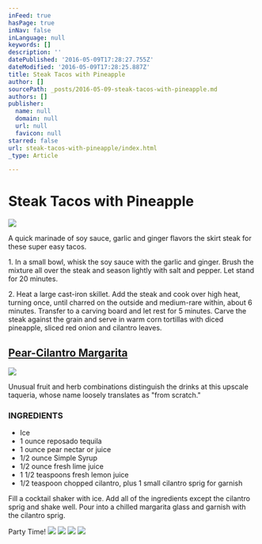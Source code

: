 ```yaml
---
inFeed: true
hasPage: true
inNav: false
inLanguage: null
keywords: []
description: ''
datePublished: '2016-05-09T17:28:27.755Z'
dateModified: '2016-05-09T17:28:25.887Z'
title: Steak Tacos with Pineapple
author: []
sourcePath: _posts/2016-05-09-steak-tacos-with-pineapple.md
authors: []
publisher:
  name: null
  domain: null
  url: null
  favicon: null
starred: false
url: steak-tacos-with-pineapple/index.html
_type: Article

---
```

# Steak Tacos with Pineapple
![](https://the-grid-user-content.s3-us-west-2.amazonaws.com/a32394b1-ec3a-42f2-9a22-622cbe8efb7b.png)

A quick marinade of soy sauce, garlic and ginger flavors the skirt steak for these super easy tacos.

1\. In a small bowl, whisk the soy sauce with the garlic and ginger. Brush the mixture all over the steak and season lightly with salt and pepper. Let stand for 20 minutes.

2\. Heat a large cast-iron skillet. Add the steak and cook over high heat, turning once, until charred on the outside and medium-rare within, about 6 minutes. Transfer to a carving board and let rest for 5 minutes. Carve the steak against the grain and serve in warm corn tortillas with diced pineapple, sliced red onion and cilantro leaves.

## [Pear-Cilantro Margarita][0]
![](https://the-grid-user-content.s3-us-west-2.amazonaws.com/5fbe36d1-c735-4ada-99ff-662d02d07079.jpg)

Unusual fruit and herb combinations distinguish the drinks at this upscale taqueria, whose name loosely translates as "from scratch."

### INGREDIENTS

* Ice
* 1 ounce reposado tequila
* 1 ounce pear nectar or juice
* 1/2 ounce Simple Syrup
* 1/2 ounce fresh lime juice
* 1 1/2 teaspoons fresh lemon juice
* 1/2 teaspoon chopped cilantro, plus 1 small cilantro sprig for garnish

Fill a cocktail shaker with ice. Add all of the ingredients except the cilantro sprig and shake well. Pour into a chilled margarita glass and garnish with the cilantro sprig.

Party Time! ![](https://the-grid-user-content.s3-us-west-2.amazonaws.com/6cf3672f-864b-429f-b048-0efd179429ed.png)
![](https://the-grid-user-content.s3-us-west-2.amazonaws.com/c2ed3e3b-e9a2-458d-a29d-90a7aaed66b0.png)
![](https://the-grid-user-content.s3-us-west-2.amazonaws.com/c87ac23d-0090-49b1-ae5f-b86e146113b4.png)
![](https://the-grid-user-content.s3-us-west-2.amazonaws.com/2c5b9aef-04bc-4016-b77c-a7f249dc8725.png)

[0]: http://www.foodandwine.com/recipes/pear-cilantro-margarita-cocktails-2005